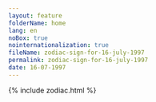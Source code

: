 ```yaml
---
layout: feature
folderName: home
lang: en
noBox: true
nointernationalization: true
fileName: zodiac-sign-for-16-july-1997
permalink: zodiac-sign-for-16-july-1997
date: 16-07-1997
---
```

{% include zodiac.html %}
